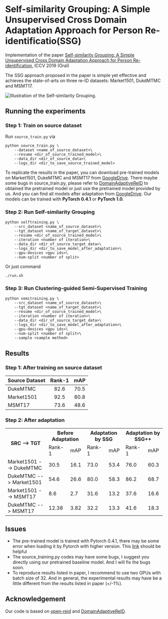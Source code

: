 # Self-similarity Grouping: A Simple Unsupervised Cross Domain Adaptation Approach for Person Re-identificatio(SSG)
Implementation of the paper [Self-similarity Grouping: A Simple Unsupervised Cross Domain Adaptation Approach for Person Re-identification](https://arxiv.org/abs/1811.10144), ICCV 2019 (Oral)


The SSG approach proposed in the paper is simple yet effective and achieves the state-of-arts on three re-ID datasets: Market1501, DukdMTMC and MSMT17.

![Illustration of the Self-similarity Grouping.](./figs/framework.png)

<!-- ## Setup

1. Datasets (source dataset and target dataset).
2. Pre-trained (on source dataset) model.

## Requirements

- PyTorch -->

## Running the experiments

### Step 1: Train on source dataset

Run `source_train.py` via

```shell
python source_train.py \
    --dataset <name_of_source_dataset>\
    --resume <dir_of_source_trained_model>\
    --data_dir <dir_of_source_data>\
    --logs_dir <dir_to_save_source_trained_model>
```

To replicate the results in the paper, you can download pre-trained models on Market1501, DukeMTMC and MSMT17 from [GoogleDrive](https://drive.google.com/file/d/1Z94qbsjuAQ9sLeEzURPstQxa3gluZIPJ/view?usp=sharing). There maybe some bugs in source_train.py, please refer to [DomainAdaptiveReID](https://github.com/LcDog/DomainAdaptiveReID) to obtained the pretrained model or just use the pretrained model provided by us.
And you can find all models after adaptation from [GoogleDrive](https://drive.google.com/file/d/1BUp1fbjKTZGjL8WGCx3yUp2GXD10EdxC/view?usp=sharing). Our models can be trained with __PyTorch 0.4.1__ or __PyTorch 1.0__.

### Step 2: Run Self-similarity Grouping

```shell
python selftraining.py \
    --src_dataset <name_of_source_dataset>\
    --tgt_dataset <name_of_target_dataset>\
    --resume <dir_of_source_trained_model>\
    --iteration <number of iteration>\
    --data_dir <dir_of_source_target_data>\
    --logs_dir <dir_to_save_model_after_adaptation>\
    --gpu-devices <gpu ids>\
    --num-split <number of split>
```
Or just command
```shell
./run.sh
```
### Step 3: Run Clustering-guided Semi-Supervised Training
```shell
python semitraining.py \
    --src_dataset <name_of_source_dataset>\
    --tgt_dataset <name_of_target_dataset>\
    --resume <dir_of_source_trained_model>\
    --iteration <number of iteration>\
    --data_dir <dir_of_source_target_data>\
    --logs_dir <dir_to_save_model_after_adaptation>\
    --gpu-devices <gpu ids>\
    --num-split <number of split>\
    --sample <sample method>
```

## Results

### Step 1: After training on source dataset

| Source Dataset | Rank-1 | mAP |
| :--- | :---: | :---: |
| DukeMTMC | 82.6 | 70.5 |
| Market1501 | 92.5 | 80.8 |
| MSMT17 | 73.6 | 48.6 |

### Step 2: After adaptation

<!-- markdownlint-disable MD033 -->
<table>
    <tr>
        <th rowspan="2">SRC --&gt; TGT</th>
        <th colspan="2">Before Adaptation</th>
        <th colspan="2">Adaptation by SSG</th>
        <th colspan="2">Adaptation by SSG++</th>
    </tr>
    <tr>
        <td>Rank-1</td>
        <td>mAP</td>
        <td>Rank-1</td>
        <td>mAP</td>
        <td>Rank-1</td>
        <td>mAP</td>
    </tr>
    <tr><td>Market1501 --&gt; DukeMTMC</td><td>30.5</td><td>16.1</td><td>73.0</td><td>53.4</td><td>76.0</td><td>60.3</td></tr>
    <tr><td>DukeMTMC --&gt; Market1501</td><td>54.6</td><td>26.6</td><td>80.0</td><td>58.3</td><td>86.2</td><td>68.7</td></tr>
    <tr><td>Market1501 --&gt; MSMT17 </td><td>8.6</td><td>2.7</td><td>31.6</td><td>13.2</td><td>37.6</td><td>16.6</td></tr>
    <tr><td>DukeMTMC --&gt; MSMT17 </td><td>12.38</td><td>3.82</td><td>32.2</td><td>13.3</td><td>41.6</td><td>18.3</td></tr>


</table>

## Issues
* The pre-trained model is trained with Pytorch 0.4.1, there may be some  error when loading it by Pytorch with higher version. This [link](https://github.com/CSAILVision/places365/issues/25#issuecomment-333871990) should be helpful
* The source_training.py codes may have some bugs, I suggest you directly using our pretrained baseline model. And I will fix the bugs soon.
* To reproduce results listed in paper, I recommend to use two GPUs with batch size of 32. And in general, the experimental results may have be a little different from the results listed in paper (+/-1%).

## Acknowledgement

Our code is based on [open-reid](https://github.com/Cysu/open-reid) and [DomainAdaptiveReID](https://github.com/LcDog/DomainAdaptiveReID).


